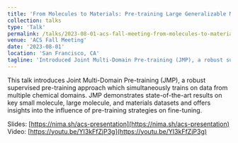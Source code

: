 ```yaml
---
title: 'From Molecules to Materials: Pre-training Large Generalizable Models for Atomic Property Prediction'
collection: talks
type: 'Talk'
permalink: /talks/2023-08-01-acs-fall-meeting-from-molecules-to-materials-pre-training-large-generalizable-models-for-atomic-property-prediction
venue: 'ACS Fall Meeting'
date: '2023-08-01'
location: 'San Francisco, CA'
tagline: 'Introduced Joint Multi-Domain Pre-training (JMP), a robust supervised pre-training approach which demonstrates state-of-the-art results on key small molecule, large molecule, and materials datasets.'
---
```


This talk introduces Joint Multi-Domain Pre-training (JMP), a robust supervised pre-training approach which simultaneously trains on data from multiple chemical domains. JMP demonstrates state-of-the-art results on key small molecule, large molecule, and materials datasets and offers insights into the influence of pre-training strategies on fine-tuning.

Slides: [https://nima.sh/acs-presentation](https://nima.sh/acs-presentation)
Video: [https://youtu.be/YI3kFfZjP3g](https://youtu.be/YI3kFfZjP3g)

